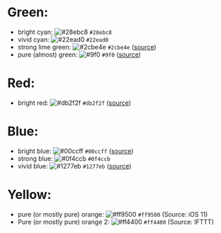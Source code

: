 # Green:
- bright cyan: ![#28ebc8](https://placehold.it/15/28ebc8/000000?text=+) `#28ebc8`
- vivid cyan: ![#22ead0](https://placehold.it/15/22ead0/000000?text=+) `#22ead0`
- strong lime green: ![#2cbe4e](https://placehold.it/15/2cbe4e/000000?text=+) `#2cbe4e` ([source](https://github.com))
- pure (almost) green: ![#9f0](https://placehold.it/15/9f0/000000?text=+) `#9f0` ([source](https://rungo.idnes.cz/))

# Red:
- bright red: ![#db2f2f](https://placehold.it/15/db2f2f/000000?text=+) `#db2f2f` ([source](https://drewrios.com/))

# Blue:
- bright blue: ![#00ccff](https://placehold.it/15/00ccff/000000?text=+) `#00ccff` ([source](http://www.zen-buddhism.net/))
- strong blue: ![#0f4ccb](https://placehold.it/15/0f4ccb/000000?text=+) `#0f4ccb`
- vivid blue: ![#1277eb](https://placehold.it/15/1277eb/000000?text=+) `#1277eb` ([source](https://www.github.com/))

# Yellow:
- pure (or mostly pure) orange: ![#ff9500](https://placehold.it/15/ff9500/000000?text=+) `#ff9500` (Source: iOS 11)
- Pure (or mostly pure) orange 2: ![#ff4400](https://placehold.it/15/ff4400/000000?text=+) `#ff4400` (Source: IFTTT)
